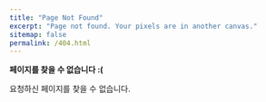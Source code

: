 ```yaml
---
title: "Page Not Found"
excerpt: "Page not found. Your pixels are in another canvas."
sitemap: false
permalink: /404.html
---
```


**페이지를 찾을 수 없습니다 :(**

요청하신 페이지를 찾을 수 없습니다.
